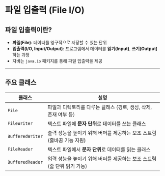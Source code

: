 # 파일 입출력 (File I/O)

## 파일 입출력이란?

* **파일(File)**: 데이터를 영구적으로 저장할 수 있는 단위
* **입출력(I/O, Input/Output)**: 프로그램에서 데이터를 **읽기(Input)**, **쓰기(Output)** 하는 과정
* 자바는 `java.io` 패키지를 통해 파일 입출력을 제공

---

## 주요 클래스

| 클래스              | 설명                                         |
| ---------------- | ------------------------------------------ |
| `File`           | 파일과 디렉토리를 다루는 클래스 (경로, 생성, 삭제, 존재 여부 등)    |
| `FileWriter`     | 텍스트 파일에 **문자 단위**로 데이터를 쓰는 클래스             |
| `BufferedWriter` | 출력 성능을 높이기 위해 버퍼를 제공하는 보조 스트림 (줄바꿈 기능 지원)  |
| `FileReader`     | 텍스트 파일에서 **문자 단위**로 데이터를 읽는 클래스            |
| `BufferedReader` | 입력 성능을 높이기 위해 버퍼를 제공하는 보조 스트림 (줄 단위 읽기 가능) |